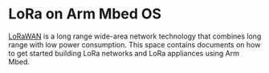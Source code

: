 # LoRa on Arm Mbed OS

[LoRaWAN](http://lora-alliance.org) is a long range wide-area network technology that combines long range with low power consumption. This space contains documents on how to get started building LoRa networks and LoRa appliances using Arm Mbed.
